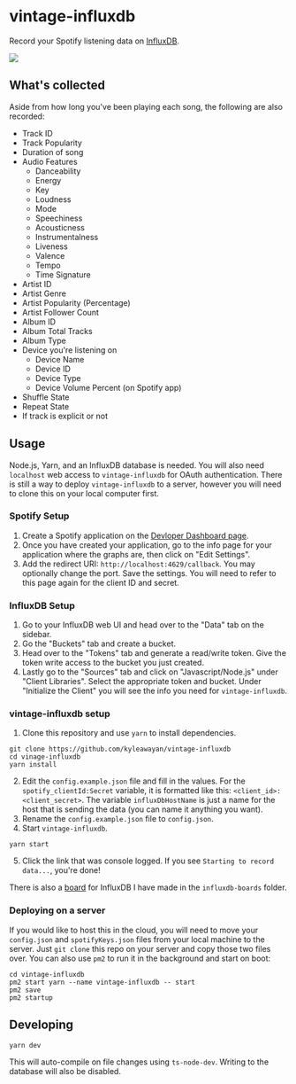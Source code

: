 # vintage-influxdb

Record your Spotify listening data on [InfluxDB](https://www.influxdata.com/).

![](https://cdn.discordapp.com/attachments/820803676502753281/843664678466093096/unknown.png)

## What's collected

Aside from how long you've been playing each song, the following are also recorded:

- Track ID
- Track Popularity
- Duration of song
- Audio Features
  - Danceability
  - Energy
  - Key
  - Loudness
  - Mode
  - Speechiness
  - Acousticness
  - Instrumentalness
  - Liveness
  - Valence
  - Tempo
  - Time Signature
- Artist ID
- Artist Genre
- Artist Popularity (Percentage)
- Artist Follower Count
- Album ID
- Album Total Tracks
- Album Type
- Device you're listening on
  - Device Name
  - Device ID
  - Device Type
  - Device Volume Percent (on Spotify app)
- Shuffle State
- Repeat State
- If track is explicit or not

## Usage

Node.js, Yarn, and an InfluxDB database is needed. You will also need `localhost` web access to `vintage-influxdb` for OAuth authentication. There is still a way to deploy `vintage-influxdb` to a server, however you will need to clone this on your local computer first.

### Spotify Setup

1. Create a Spotify application on the [Devloper Dashboard page](https://developer.spotify.com/dashboard/).
2. Once you have created your application, go to the info page for your application where the graphs are, then click on "Edit Settings".
3. Add the redirect URI: `http://localhost:4629/callback`. You may optionally change the port. Save the settings. You will need to refer to this page again for the client ID and secret.

### InfluxDB Setup

1. Go to your InfluxDB web UI and head over to the "Data" tab on the sidebar.
2. Go the "Buckets" tab and create a bucket.
3. Head over to the "Tokens" tab and generate a read/write token. Give the token write access to the bucket you just created.
4. Lastly go to the "Sources" tab and click on "Javascript/Node.js" under "Client Libraries". Select the appropriate token and bucket. Under "Initialize the Client" you will see the info you need for `vintage-influxdb`.

### vintage-influxdb setup

1. Clone this repository and use `yarn` to install dependencies.

```
git clone https://github.com/kyleawayan/vintage-influxdb
cd vinage-influxdb
yarn install
```

2. Edit the `config.example.json` file and fill in the values. For the `spotify_clientId:Secret` variable, it is formatted like this: `<client_id>:<client_secret>`. The variable `influxDbHostName` is just a name for the host that is sending the data (you can name it anything you want).
3. Rename the `config.example.json` file to `config.json`.
4. Start `vintage-influxdb`.

```
yarn start
```

5. Click the link that was console logged. If you see `Starting to record data...`, you're done!

There is also a [board](https://github.com/kyleawayan/vintage-influxdb/blob/main/influxdb-boards/overview.json) for InfluxDB I have made in the `influxdb-boards` folder.

### Deploying on a server

If you would like to host this in the cloud, you will need to move your `config.json` and `spotifyKeys.json` files from your local machine to the server. Just `git clone` this repo on your server and copy those two files over. You can also use `pm2` to run it in the background and start on boot:

```
cd vintage-influxdb
pm2 start yarn --name vintage-influxdb -- start
pm2 save
pm2 startup
```

## Developing

```
yarn dev
```

This will auto-compile on file changes using `ts-node-dev`. Writing to the database will also be disabled.
